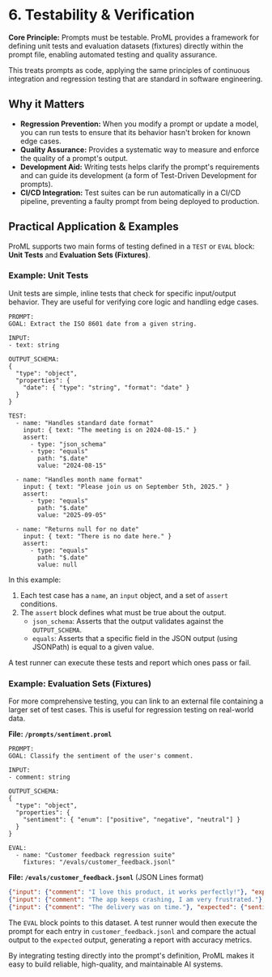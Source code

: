 # 6. Testability & Verification

**Core Principle:** Prompts must be testable. ProML provides a framework for defining unit tests and evaluation datasets (fixtures) directly within the prompt file, enabling automated testing and quality assurance.

This treats prompts as code, applying the same principles of continuous integration and regression testing that are standard in software engineering.

## Why it Matters

*   **Regression Prevention:** When you modify a prompt or update a model, you can run tests to ensure that its behavior hasn't broken for known edge cases.
*   **Quality Assurance:** Provides a systematic way to measure and enforce the quality of a prompt's output.
*   **Development Aid:** Writing tests helps clarify the prompt's requirements and can guide its development (a form of Test-Driven Development for prompts).
*   **CI/CD Integration:** Test suites can be run automatically in a CI/CD pipeline, preventing a faulty prompt from being deployed to production.

## Practical Application & Examples

ProML supports two main forms of testing defined in a `TEST` or `EVAL` block: **Unit Tests** and **Evaluation Sets (Fixtures)**.

### Example: Unit Tests

Unit tests are simple, inline tests that check for specific input/output behavior. They are useful for verifying core logic and handling edge cases.

```
PROMPT:
GOAL: Extract the ISO 8601 date from a given string.

INPUT:
- text: string

OUTPUT_SCHEMA:
{
  "type": "object",
  "properties": {
    "date": { "type": "string", "format": "date" }
  }
}

TEST:
  - name: "Handles standard date format"
    input: { text: "The meeting is on 2024-08-15." }
    assert:
      - type: "json_schema"
      - type: "equals"
        path: "$.date"
        value: "2024-08-15"

  - name: "Handles month name format"
    input: { text: "Please join us on September 5th, 2025." }
    assert:
      - type: "equals"
        path: "$.date"
        value: "2025-09-05"

  - name: "Returns null for no date"
    input: { text: "There is no date here." }
    assert:
      - type: "equals"
        path: "$.date"
        value: null
```

In this example:
1.  Each test case has a `name`, an `input` object, and a set of `assert` conditions.
2.  The `assert` block defines what must be true about the output.
    *   `json_schema`: Asserts that the output validates against the `OUTPUT_SCHEMA`.
    *   `equals`: Asserts that a specific field in the JSON output (using JSONPath) is equal to a given value.

A test runner can execute these tests and report which ones pass or fail.

### Example: Evaluation Sets (Fixtures)

For more comprehensive testing, you can link to an external file containing a larger set of test cases. This is useful for regression testing on real-world data.

**File: `/prompts/sentiment.proml`**
```
PROMPT:
GOAL: Classify the sentiment of the user's comment.

INPUT:
- comment: string

OUTPUT_SCHEMA:
{
  "type": "object",
  "properties": {
    "sentiment": { "enum": ["positive", "negative", "neutral"] }
  }
}

EVAL:
  - name: "Customer feedback regression suite"
    fixtures: "/evals/customer_feedback.jsonl"
```

**File: `/evals/customer_feedback.jsonl`** (JSON Lines format)
```json
{"input": {"comment": "I love this product, it works perfectly!"}, "expected": {"sentiment": "positive"}}
{"input": {"comment": "The app keeps crashing, I am very frustrated."}, "expected": {"sentiment": "negative"}}
{"input": {"comment": "The delivery was on time."}, "expected": {"sentiment": "neutral"}}
```

The `EVAL` block points to this dataset. A test runner would then execute the prompt for each entry in `customer_feedback.jsonl` and compare the actual output to the `expected` output, generating a report with accuracy metrics.

By integrating testing directly into the prompt's definition, ProML makes it easy to build reliable, high-quality, and maintainable AI systems.

